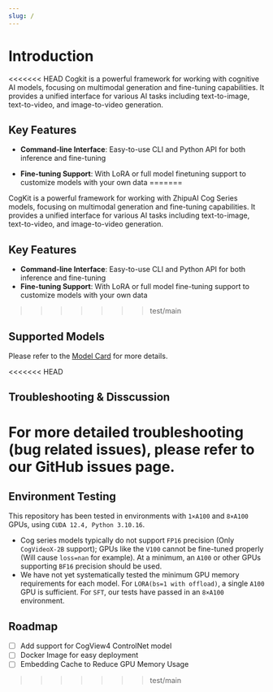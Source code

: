 ```yaml
---
slug: /
---
```


# Introduction
<<<<<<< HEAD
Cogkit is a powerful framework for working with cognitive AI models, focusing on multimodal generation and fine-tuning capabilities. It provides a unified interface for various AI tasks including text-to-image, text-to-video, and image-to-video generation.

<!-- TODO: key features? -->
## Key Features

- **Command-line Interface**: Easy-to-use CLI and Python API for both inference and fine-tuning

- **Fine-tuning Support**: With LoRA or full model finetuning support to customize models with your own data
=======

CogKit is a powerful framework for working with ZhipuAI Cog Series models, focusing on multimodal generation and fine-tuning capabilities.
It provides a unified interface for various AI tasks including text-to-image, text-to-video, and image-to-video generation.

## Key Features

- **Command-line Interface**: Easy-to-use CLI and Python API for both inference and fine-tuning
- **Fine-tuning Support**: With LoRA or full model fine-tuning support to customize models with your own data
>>>>>>> test/main

## Supported Models

Please refer to the [Model Card](./05-Model%20Card.mdx) for more details.

<<<<<<< HEAD
## Troubleshooting & Disscussion

<!-- FIXME: add link to the issues pages -->
For more detailed troubleshooting (bug related issues), please refer to our GitHub issues page.
=======
## Environment Testing

This repository has been tested in environments with `1×A100` and `8×A100` GPUs, using `CUDA 12.4, Python 3.10.16`.

- Cog series models typically do not support `FP16` precision (Only `CogVideoX-2B` support); GPUs like the `V100` cannot be fine-tuned properly (Will cause `loss=nan` for example). At a minimum, an `A100` or other GPUs supporting `BF16` precision should be used.
- We have not yet systematically tested the minimum GPU memory requirements for each model. For `LORA(bs=1 with offload)`, a single `A100` GPU is sufficient. For `SFT`, our tests have passed in an `8×A100` environment.

## Roadmap

- [ ] Add support for CogView4 ControlNet model
- [ ] Docker Image for easy deployment
- [ ] Embedding Cache to Reduce GPU Memory Usage
>>>>>>> test/main
